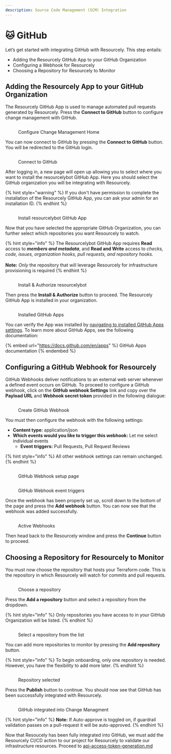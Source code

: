 ```yaml
---
description: Source Code Management (SCM) Integration
---
```


# 🐱 GitHub

Let’s get started with integrating GitHub with Resourcely. This step entails:

* Adding the Resourcely GitHub App to your GitHub Organization
* Configuring a Webhook for Resourcely
* Choosing a Repository for Resourcely to Monitor

## Adding the Resourcely App to your GitHub Organization

The Resourcely GitHub App is used to manage automated pull requests generated by Resourcely. Press the **Connect to GitHub** button to configure change management with GitHub.

<figure><img src="../../../.gitbook/assets/Screenshot 2023-12-20 at 7.30.51 PM.png" alt=""><figcaption><p>Configure Change Management Home</p></figcaption></figure>

You can now connect to GitHub by pressing the **Connect to GitHub** button. You will be redirected to the GitHub login.

<figure><img src="../../../.gitbook/assets/Screenshot 2023-12-20 at 7.31.05 PM.png" alt=""><figcaption><p>Connect to GitHub</p></figcaption></figure>

After logging in, a new page will open up allowing you to select where you want to install the resourcelybot GitHub App. Here you should select the GitHub organization you will be integrating with Resourcely.

{% hint style="warning" %}
If you don't have permission to complete the installation of the Resourcely GitHub App, you can ask your admin for an installation ID.&#x20;
{% endhint %}

<figure><img src="../../../.gitbook/assets/Screenshot 2023-08-24 at 9.26.40 AM.png" alt=""><figcaption><p>Install resourcelybot GitHub App</p></figcaption></figure>

Now that you have selected the appropriate GitHub Organization, you can further select which repositories you want Resourcely to watch.

{% hint style="info" %}
The Resourcelybot GitHub App requires **Read** access to _**members and metadata**_, and **Read and Write** access to _checks, code, issues, organization hooks, pull requests, and repository hooks._\
\
**Note:** _Only_ the repository that will leverage Resourcely for infrastructure provisioning is required
{% endhint %}

<figure><img src="../../../.gitbook/assets/Screenshot 2023-08-24 at 9.27.02 AM.png" alt=""><figcaption><p>Install &#x26; Authorize resourcelybot</p></figcaption></figure>

Then press the **Install & Authorize** button to proceed. The Resourcely GitHub App is installed in your organization.

<figure><img src="../../../.gitbook/assets/Screenshot 2023-12-21 at 2.00.48 PM (1).png" alt=""><figcaption><p>Installed GitHub Apps</p></figcaption></figure>

You can verify the App was installed by [navigating to installed GitHub Apps settings](https://docs.github.com/en/apps/using-github-apps/reviewing-and-modifying-installed-github-apps#navigating-to-the-github-app-you-want-to-review-or-modify). To learn more about GitHub Apps, see the following documentation:

{% embed url="https://docs.github.com/en/apps" %}
GitHub Apps documentation
{% endembed %}

## Configuring a GitHub Webhook for Resourcely

GitHub Webhooks deliver notifications to an external web server whenever a defined event occurs on GitHub. To proceed to configure a GitHub webhook, click on the **GitHub webhook Settings** link and copy over the **Payload URL** and **Webhook secret token** provided in the following dialogue:

<figure><img src="../../../.gitbook/assets/Screenshot 2023-12-20 at 7.33.14 PM.png" alt=""><figcaption><p>Create GitHub Webhook</p></figcaption></figure>

You must then configure the webhook with the following settings:

* **Content type:** application/json
* **Which events would you like to trigger this webhook:** Let me select individual events
  * **Event triggers:** Pull Requests, Pull Request Reviews

{% hint style="info" %}
All other webhook settings can remain unchanged.
{% endhint %}

<figure><img src="../../../.gitbook/assets/Screenshot 2023-08-24 at 9.46.53 AM.png" alt=""><figcaption><p>GitHub Webhook setup page</p></figcaption></figure>

<figure><img src="../../../.gitbook/assets/Screenshot 2023-09-01 at 1.31.58 PM.png" alt=""><figcaption><p>GitHub Webhook event triggers</p></figcaption></figure>

Once the webhook has been properly set up, scroll down to the bottom of the page and press the **Add webhook** button. You can now see that the webhook was added successfully.

<figure><img src="../../../.gitbook/assets/Screenshot 2023-10-19 at 1.32.57 PM.png" alt=""><figcaption><p>Active Webhooks</p></figcaption></figure>

Then head back to the Resourcely window and press the **Continue** button to proceed.

## Choosing a Repository for Resourcely to Monitor

You must now choose the repository that hosts your Terraform code. This is the repository in which Resourcely will watch for commits and pull requests.

<figure><img src="../../../.gitbook/assets/Screenshot 2023-12-20 at 7.34.52 PM.png" alt=""><figcaption><p>Choose a repository</p></figcaption></figure>

Press the **Add a repository** button and select a repository from the dropdown.

{% hint style="info" %}
Only repositories you have access to in your GitHub Organization will be listed.
{% endhint %}

<figure><img src="../../../.gitbook/assets/Screenshot 2023-12-21 at 12.33.11 PM.png" alt=""><figcaption><p>Select a repository from the list</p></figcaption></figure>

You can add more repositories to monitor by pressing the **Add repository** button.

{% hint style="info" %}
To begin onboarding, only one repository is needed. However, you have the flexibility to add more later.
{% endhint %}

<figure><img src="../../../.gitbook/assets/Screenshot 2023-12-21 at 12.33.32 PM.png" alt=""><figcaption><p>Repository selected</p></figcaption></figure>

Press the **Publish** button to continue. You should now see that GitHub has been successfully integrated with Resourcely.

<figure><img src="../../../.gitbook/assets/Screenshot 2023-12-21 at 12.33.40 PM.png" alt=""><figcaption><p>GitHub integrated into Change Managment</p></figcaption></figure>

{% hint style="info" %}
**Note:** If Auto-approve is toggled on, if guardrail validation passes on a pull-request it will be auto-approved.
{% endhint %}

Now that Resoucely has been fully integrated into GitHub, we must add the Resourcely CI/CD action to our project for Resourcely to validate our infrastructure resources. Proceed to [api-access-token-generation.md](../api-access-token-generation.md "mention")
